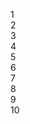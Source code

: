 
<html>
<head>
    <title> Basic tags </title>
</head>
<body>

1<br>
2<br>
3<br>
4<br>
5<br>
6<br>
7<br>
8<br>
9<br>
10<br>

</body>
</html>  
